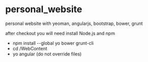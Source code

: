 # personal_website
personal website with yeoman, angularjs, bootstrap, bower, grunt

after checkout you will need install Node.js and npm
- npm install --global yo bower grunt-cli
- cd /WebContent
- yo angular (do not override files)
